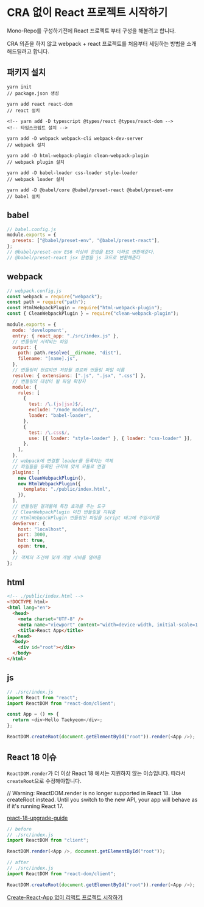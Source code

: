 # CRA 없이 React 프로젝트 시작하기

Mono-Repo를 구성하기전에 React 프로젝트 부터 구성을 해볼려고 합니다.

CRA 의존을 하지 않고 webpack + react 프로젝트를 처음부터 세팅하는 방법을 소개해드릴려고 합니다.

## 패키지 설치

```shell
yarn init
// package.json 생성

yarn add react react-dom
// react 설치

<!-- yarn add -D typescript @types/react @types/react-dom -->
<!-- 타입스크립트 설치 -->

yarn add -D webpack webpack-cli webpack-dev-server
// webpack 설치

yarn add -D html-webpack-plugin clean-webpack-plugin
// webpack plugin 설치

yarn add -D babel-loader css-loader style-loader
// webpack loader 설치

yarn add -D @babel/core @babel/preset-react @babel/preset-env
// babel 설치
```

## babel

```javascript
// babel.config.js
module.exports = {
  presets: ["@babel/preset-env", "@babel/preset-react"],
};
// @babel/preset-env ES6 이상의 문법을 ES5 이하로 변환해준다.
// @babel/preset-react jsx 문법을 js 코드로 변환해준다
```

## webpack

```javascript
// webpack.config.js
const webpack = require("webpack");
const path = require("path");
const HtmlWebpackPlugin = require("html-webpack-plugin");
const { CleanWebpackPlugin } = require("clean-webpack-plugin");

module.exports = {
  mode: 'development',
  entry: { react_app: "./src/index.js" },
  // 번들링이 시작되는 파일
  output: {
    path: path.resolve(__dirname, "dist"),
    filename: "[name].js",
  },
  // 번들링이 완료되면 저장될 경로와 번들링 파일 이름
  resolve: { extensions: [".js", ".jsx", ".css"] },
  // 번들링의 대상이 될 파일 확장자
  module: {
    rules: [
      {
        test: /\.(js|jsx)$/,
        exclude: "/node_modules/",
        loader: "babel-loader",
      },
      {
        test: /\.css$/,
        use: [{ loader: "style-loader" }, { loader: "css-loader" }],
      },
    ],
  },
  // webpack에 연결할 loader를 등록하는 객체
  // 파일들을 등록된 규칙에 맞게 모듈로 연결
  plugins: [
    new CleanWebpackPlugin(),
    new HtmlWebpackPlugin({
      template: "./public/index.html",
    }),
  ],
  // 번들링된 결과물에 특정 효과를 주는 도구
  // CleanWebpackPlugin 이전 번들링을 지워줌
  // HtmlWebpackPlugin 번들링된 파일을 script 태그에 주입시켜줌
  devServer: {
    host: "localhost",
    port: 3000,
    hot: true,
    open: true,
  },
  // 객체의 조건에 맞게 개발 서버를 열어줌
};
```

## html

```html
<!-- ./public/index.html -->
<!DOCTYPE html>
<html lang="en">
  <head>
    <meta charset="UTF-8" />
    <meta name="viewport" content="width=device-width, initial-scale=1.0" />
    <title>React App</title>
  </head>
  <body>
    <div id="root"></div>
  </body>
</html>
```

## js

```javascript
// ./src/index.js
import React from "react";
import ReactDOM from "react-dom/client";

const App = () => {
  return <div>Hello Taekyeom</div>;
};

ReactDOM.createRoot(document.getElementById("root")).render(<App />);
```

## React 18 이슈

`ReactDOM.render`가 더 이상 React 18 에서는 지원하지 않는 이슈입니다. 따라서 `createRoot`으로 수정해야합니다.

// Warning: ReactDOM.render is no longer supported in React 18. Use createRoot instead. Until you switch to the new API, your app will behave as if it's running React 17.

[react-18-upgrade-guide](https://ko.reactjs.org/blog/2022/03/08/react-18-upgrade-guide.html)

```javascript
// before
// ./src/index.js
import ReactDOM from "client";

ReactDOM.render(<App />, document.getElementById("root"));
```

```javascript
// after
// ./src/index.js
import ReactDOM from "react-dom/client";

ReactDOM.createRoot(document.getElementById("root")).render(<App />);
```

[Create-React-App 없이 리액트 프로젝트 시작하기](https://www.youtube.com/watch?v=wSzh8iSdYUQ&ab_channel=CodeStates)
